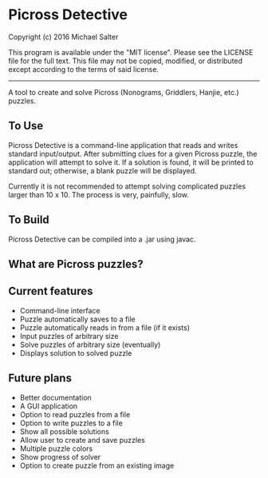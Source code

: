 # Picross Detective

Copyright (c) 2016 Michael Salter

This program is available under the "MIT license". Please see the LICENSE file for the full text.
This file may not be copied, modified, or distributed except according to the terms of said license.

- - -

A tool to create and solve Picross (Nonograms, Griddlers, Hanjie, etc.) puzzles.

## To Use
Picross Detective is a command-line application that reads and writes standard input/output. After submitting clues for a given Picross puzzle, the application will attempt to solve it. If a solution is found, it will be printed to standard out; otherwise, a blank puzzle will be displayed.

Currently it is not recommended to attempt solving complicated puzzles larger than 10 x 10. The process is very, painfully, slow.

## To Build
Picross Detective can be compiled into a .jar using javac.

## What are Picross puzzles?

## Current features
* Command-line interface
* Puzzle automatically saves to a file
* Puzzle automatically reads in from a file (if it exists)
* Input puzzles of arbitrary size
* Solve puzzles of arbitrary size (eventually)
* Displays solution to solved puzzle

## Future plans
* Better documentation
* A GUI application
* Option to read puzzles from a file
* Option to write puzzles to a file
* Show all possible solutions
* Allow user to create and save puzzles
* Multiple puzzle colors
* Show progress of solver
* Option to create puzzle from an existing image
